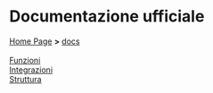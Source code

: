 # Documentazione ufficiale

[Home Page](https://hpbdev.cf) **>** [docs](https://hpbdev.cs/docs/base)<br><br>
[Funzioni](https://hpbdev.cf/docs/Funzioni)<br>
[Integrazioni](https://hpbdev.cf/docs/Int)<br>
[Struttura](https://hpbdev.cf/n)
